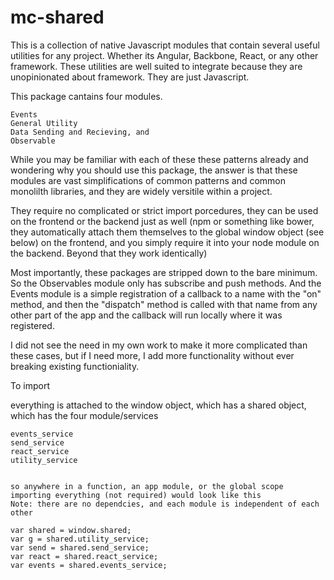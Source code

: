 # mc-shared

This is a collection of native Javascript modules that contain several useful utilities for any project. Whether its Angular, Backbone, React, or any other framework. These utilities are well suited to integrate because they are unopinionated about framework. They are just Javascript. 

This package cantains four modules.

	Events
	General Utility
	Data Sending and Recieving, and
	Observable
	
While you may be familiar with each of these these patterns already and wondering why you should use this package, the answer is that these modules are vast simplifications of common patterns and common monolilth libraries, and they are widely versitile within a project. 

They require no complicated or strict import porcedures, they can be used on the frontend or the backend just as well (npm or something like bower, they automatically attach them themselves to the global window object (see below) on the frontend, and you simply require it into your node module on the backend. Beyond that they work identically) 

Most importantly, these packages are stripped down to the bare minimum. So the Observables module only has subscribe and push methods. And the Events module is a simple registration of a callback to a name with the "on" method, and then the "dispatch" method is called with that name from any other part of the app and the callback will run locally where it was registered.

I did not see the need in my own work to make it more complicated than these cases, but if I need more, I add more functionality without ever breaking existing functioniality.




To import 

everything is attached to the window object, which has a shared object, which has the four module/services

	events_service
	send_service
	react_service
	utility_service


	so anywhere in a function, an app module, or the global scope importing everything (not required) would look like this
	Note: there are no dependcies, and each module is independent of each other

	var shared = window.shared;
    var g = shared.utility_service;
    var send = shared.send_service;
    var react = shared.react_service;
    var events = shared.events_service;





	
